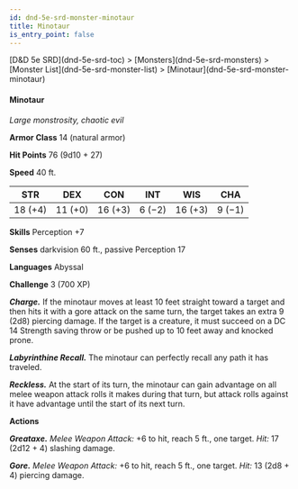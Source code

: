 ```yaml
---
id: dnd-5e-srd-monster-minotaur
title: Minotaur
is_entry_point: false
---
```


<breadcrumb>
[D&D 5e SRD](dnd-5e-srd-toc) >  [Monsters](dnd-5e-srd-monsters) > [Monster List](dnd-5e-srd-monster-list) > [Minotaur](dnd-5e-srd-monster-minotaur)
</breadcrumb>

#### Minotaur

*Large monstrosity, chaotic evil*

**Armor Class** 14 (natural armor)

**Hit Points** 76 (9d10 + 27)

**Speed** 40 ft.

| STR     | DEX     | CON     | INT    | WIS     | CHA    |
|---------|---------|---------|--------|---------|--------|
| 18 (+4) | 11 (+0) | 16 (+3) | 6 (−2) | 16 (+3) | 9 (−1) |

**Skills** Perception +7

**Senses** darkvision 60 ft., passive Perception 17

**Languages** Abyssal

**Challenge** 3 (700 XP)

***Charge.*** If the minotaur moves at least 10 feet straight toward a target and then hits it with a gore attack on the same turn, the target takes an extra 9 (2d8) piercing damage. If the target is a creature, it must succeed on a DC 14 Strength saving throw or be pushed up to 10 feet away and knocked prone.

***Labyrinthine Recall.*** The minotaur can perfectly recall any path it has traveled.

***Reckless.*** At the start of its turn, the minotaur can gain advantage on all melee weapon attack rolls it makes during that turn, but attack rolls against it have advantage until the start of its next turn.

**Actions**

***Greataxe.*** *Melee Weapon Attack:* +6 to hit, reach 5 ft., one target. *Hit:* 17 (2d12 + 4) slashing damage.

***Gore.*** *Melee Weapon Attack:* +6 to hit, reach 5 ft., one target. *Hit:* 13 (2d8 + 4) piercing damage.

